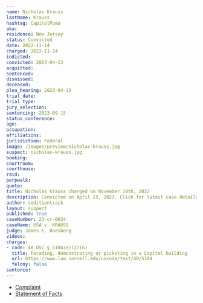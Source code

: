 ```yaml
---
name: Nicholas Krauss
lastName: Krauss
hashtag: CapitolPuma
aka:
residence: New Jersey
status: Convicted
date: 2022-11-14
charged: 2022-11-14
indicted:
convicted: 2023-04-13
acquitted:
sentenced:
dismissed:
deceased:
plea_hearing: 2023-04-13
trial_date:
trial_type:
jury_selection:
sentencing: 2023-09-15
status_conference:
age:
occupation:
affiliations:
jurisdiction: Federal
image: /images/preview/nicholas-krauss.jpg
suspect: nicholas-krauss.jpg
booking:
courtroom:
courthouse:
raid:
perpwalk:
quote:
title: Nicholas Krauss charged on November 14th, 2022
description: Convicted on April 13, 2023. Click for latest case details.
author: seditiontrack
layout: suspect
published: true
caseNumber: 23-cr-0034
caseName: USA v. KRAUSS
judge: James E. Boasberg
videos:
charges:
- code: 40 USC § 5104(e)(2)(G)
  title: Parading, demonstrating or picketing in a Capitol building
  url: https://www.law.cornell.edu/uscode/text/40/5104
  felony: false
sentence:
---
```

- [Complaint](https://www.justice.gov/usao-dc/case-multi-defendant/file/1551961/download)
- [Statement of Facts](https://www.justice.gov/usao-dc/case-multi-defendant/file/1551966/download)

